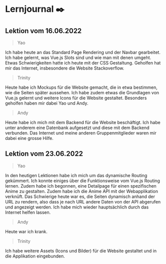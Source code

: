 

# Lernjournal ✒️

## Lektion vom 16.06.2022
> Yao

Ich habe heute an das Standard Page Rendering und der Navbar gearbeitet. Ich habe gelernt, was Vue.js Slots sind und wie man mit denen umgeht. Etwas Schwierigkeiten hatte ich heute mit der CSS Gestaltung. Geholfen hat mir das Internet, insbesondere die Website Stackoverflow.

> Trinity

Heute habe ich Mockups für die Website gemacht, die in etwa bestimmen, wie die Seiten später aussehen. Ich habe zudem etwas die Grundlagen von Vue.js gelernt und weitere Icons für die Website gestaltet. Besonders geholfen haben mir dabei Yao und Andy.

> Andy

Heute habe ich mich mit dem Backend für die Website beschäftigt. Ich habe unter anderem eine Datenbank aufgesetzt und diese mit dem Backend verbunden. Das Internet und meine anderen Gruppenmitglieder waren mir dabei eine grosse Hilfe.


## Lektion vom 23.06.2022
> Yao

In den heutigen Lektionen habe ich mich um das dynamische Routing gekümmert. Ich konnte einiges über die Funktionsweise vom Vue.js Routing lernen. Zudem habe ich begonnen, eine Detailpage für einen spezifischen Anime zu gestalten. Zudem habe ich die Anime API mit der Webapplikation verknüft. Das Schwierige heute war es, die Seiten dynamisch anhand der URL zu rendern, also dass je nach URL andere Daten von der API abgerufen und angezeigt werden. Ich habe mich wieder hauptsächlich durch das Internet helfen lassen.

> Andy

Heute war ich krank.

> Trinity

Ich habe weitere Assets (Icons und Bilder) für die Website gestaltet und in die Applikation eingebunden. 


